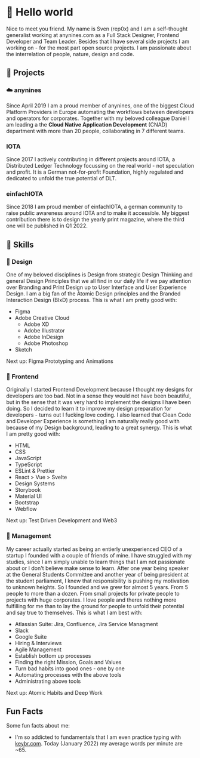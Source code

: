 # 👋 Hello world
Nice to meet you friend. My name is Sven (rep0x) and I am a self-thought generalist working at anynines.com as a Full Stack Designer, Frontend Developer and Team Leader. Besides that I have several side projects I am working on - for the most part open source projects. I am passionate about the interrelation of people, nature, design and code.

## 🚀 Projects

### ☁️ anynines
Since April 2019 I am a proud member of anynines, one of the biggest Cloud Platform Providers in Europe automating the workflows between developers and operators for corporates. Together with my beloved colleague Daniel I am leading a the __Cloud Native Application Development__ (CNAD) department with more than 20 people, collaborating in 7 different teams.

### IOTA
Since 2017 I actively contributing in different projects around IOTA, a Distributed Ledger Technology focussing on the real world - not speculation and profit. It is a German not-for-profit Foundation, highly regulated and dedicated to unfold the true potential of DLT.

### einfachIOTA
Since 2018 I am proud member of einfachIOTA, a german community to raise public awareness around IOTA and to make it accessible. My biggest contribution there is to design the yearly print magazine, where the third one will be published in Q1 2022.

## 💎 Skills

### 🎨 Design
One of my beloved disciplines is Design from strategic Design Thinking and general Design Principles that we all find in our daily life if we pay attention over Branding and Print Design up to User Interface and User Experience Design. I am a big fan of the Atomic Design principles and the Branded Interaction Design (BIxD) process. This is what I am pretty good with:

- Figma
- Adobe Creative Cloud
  - Adobe XD
  - Adobe Illustrator
  - Adobe InDesign
  - Adobe Photoshop
- Sketch

Next up: Figma Prototyping and Animations

### 📱 Frontend
Originally I started Frontend Development because I thought my designs for developers are too bad. Not in a sense they would not have been beautiful, but in the sense that it was very hard to implement the designs I have been doing. So I decided to learn it to improve my design preparation for developers - turns out I fucking love coding. I also learned that Clean Code and Developer Experience is something I am naturally really good with because of my Design background, leading to a great synergy. This is what I am pretty good with:

- HTML
- CSS
- JavaScript
- TypeScript
- ESLint & Prettier
- React > Vue > Svelte
- Design Systems
- Storybook
- Material UI
- Bootstrap
- Webflow

Next up: Test Driven Development and Web3

### 🎯 Management
My career actually started as being an entierly unexperienced CEO of a startup I founded with a couple of friends of mine. I have struggled with my studies, since I am simply unable to learn things that I am not passionate about or I don't believe make sense to learn. After one year being speaker at the General Students Committee and another year of being president at the student parliament, I knew that responsibility is pushing my motivation to unknown heights. So I founded and we grew for almost 5 years. From 5 people to more than a dozen. From small projects for private people to projects with huge corporates. I love people and theres nothing more fulfilling for me than to lay the ground for people to unfold their potential and say true to themselves. This is what I am best with:

- Atlassian Suite: Jira, Confluence, Jira Service Managment
- Slack
- Google Suite
- Hiring & Interviews
- Agile Management 
- Establish bottom up processes
- Finding the right Mission, Goals and Values
- Turn bad habits into good ones - one by one
- Automating processes with the above tools
- Administrating above tools

Next up: Atomic Habits and Deep Work

## Fun Facts
Some fun facts about me:
- I'm so addicted to fundamentals that I am even practice typing with [keybr.com](https://www.keybr.com/profile/d479f9n). Today (January 2022) my average words per minute are ~65.
